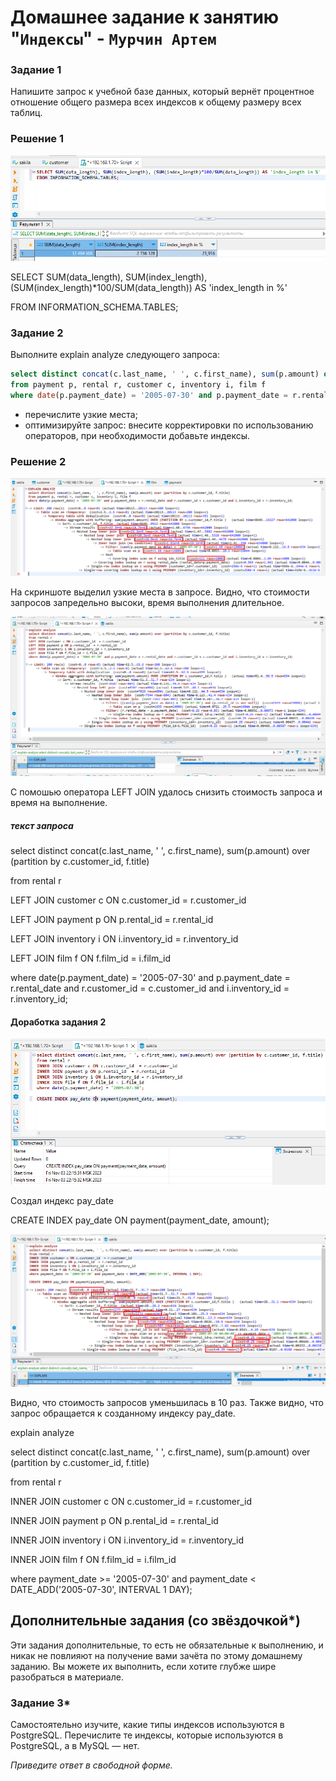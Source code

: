 # Домашнее задание к занятию "`Индексы`" - `Мурчин Артем`

### Задание 1

Напишите запрос к учебной базе данных, который вернёт процентное отношение общего размера всех индексов к общему размеру всех таблиц.

### Решение 1

![alt text](https://github.com/artmur1/12-05-hw/blob/main/12-05-zad1.png)

SELECT SUM(data_length), SUM(index_length), (SUM(index_length)*100/SUM(data_length)) AS 'index_length in %'

FROM INFORMATION_SCHEMA.TABLES;

### Задание 2

Выполните explain analyze следующего запроса:
```sql
select distinct concat(c.last_name, ' ', c.first_name), sum(p.amount) over (partition by c.customer_id, f.title)
from payment p, rental r, customer c, inventory i, film f
where date(p.payment_date) = '2005-07-30' and p.payment_date = r.rental_date and r.customer_id = c.customer_id and i.inventory_id = r.inventory_id
```
- перечислите узкие места;
- оптимизируйте запрос: внесите корректировки по использованию операторов, при необходимости добавьте индексы.

### Решение 2

![alt text](https://github.com/artmur1/12-05-hw/blob/main/12-05-zad2-1.png)

На скриншоте выделил узкие места в запросе. Видно, что стоимости запросов запредельно высоки, время выполнения длительное.

![alt text](https://github.com/artmur1/12-05-hw/blob/main/12-05-zad2-2.png)

С помошью оператора LEFT JOIN удалось снизить стоимость запроса и время на выполнение.

##### текст запроса

select distinct concat(c.last_name, ' ', c.first_name), sum(p.amount) over (partition by c.customer_id, f.title)

from rental r

LEFT JOIN customer c ON c.customer_id  = r.customer_id  

LEFT JOIN payment p ON p.rental_id  = r.rental_id 

LEFT JOIN inventory i ON i.inventory_id = r.inventory_id 

LEFT JOIN film f ON f.film_id = i.film_id 

where date(p.payment_date) = '2005-07-30' and p.payment_date = r.rental_date and r.customer_id = c.customer_id and i.inventory_id = r.inventory_id;

#### Доработка задания 2

![alt text](https://github.com/artmur1/12-05-hw/blob/main/12-05-zad2-dor1.png)

Создал индекс pay_date

CREATE INDEX pay_date ON payment(payment_date, amount);

![alt text](https://github.com/artmur1/12-05-hw/blob/main/12-05-zad2-dor2.png)

Видно, что стоимость запросов уменьшилась в 10 раз. Также видно, что запрос обращается к созданному индексу pay_date.

explain analyze

select distinct concat(c.last_name, ' ', c.first_name), sum(p.amount) over (partition by c.customer_id, f.title)

from rental r

INNER JOIN customer c ON c.customer_id  = r.customer_id  

INNER JOIN payment p ON p.rental_id  = r.rental_id 

INNER JOIN inventory i ON i.inventory_id = r.inventory_id 

INNER JOIN film f ON f.film_id = i.film_id 

where payment_date >= '2005-07-30' and payment_date < DATE_ADD('2005-07-30', INTERVAL 1 DAY);

## Дополнительные задания (со звёздочкой*)
Эти задания дополнительные, то есть не обязательные к выполнению, и никак не повлияют на получение вами зачёта по этому домашнему заданию. Вы можете их выполнить, если хотите глубже шире разобраться в материале.

### Задание 3*

Самостоятельно изучите, какие типы индексов используются в PostgreSQL. Перечислите те индексы, которые используются в PostgreSQL, а в MySQL — нет.

*Приведите ответ в свободной форме.*
